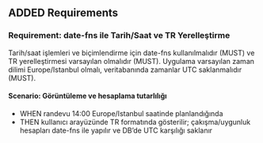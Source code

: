 ## ADDED Requirements

### Requirement: date-fns ile Tarih/Saat ve TR Yerelleştirme

Tarih/saat işlemleri ve biçimlendirme için date-fns kullanılmalıdır (MUST) ve TR yerelleştirmesi varsayılan olmalıdır (MUST). Uygulama varsayılan zaman dilimi Europe/Istanbul olmalı, veritabanında zamanlar UTC saklanmalıdır (MUST).

#### Scenario: Görüntüleme ve hesaplama tutarlılığı

- WHEN randevu 14:00 Europe/Istanbul saatinde planlandığında
- THEN kullanıcı arayüzünde TR formatında gösterilir; çakışma/uygunluk hesapları date-fns ile yapılır ve DB’de UTC karşılığı saklanır
